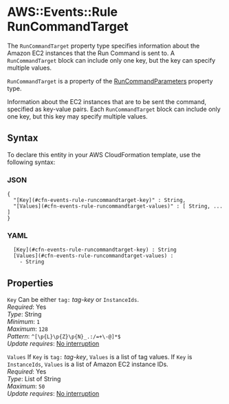 # AWS::Events::Rule RunCommandTarget<a name="aws-properties-events-rule-runcommandtarget"></a>

The `RunCommandTarget` property type specifies information about the Amazon EC2 instances that the Run Command is sent to\. A `RunCommandTarget` block can include only one key, but the key can specify multiple values\. 

 `RunCommandTarget` is a property of the [RunCommandParameters](https://docs.aws.amazon.com/AWSCloudFormation/latest/UserGuide/aws-properties-events-rule-runcommandparameters.html) property type\.

Information about the EC2 instances that are to be sent the command, specified as key\-value pairs\. Each `RunCommandTarget` block can include only one key, but this key may specify multiple values\.

## Syntax<a name="aws-properties-events-rule-runcommandtarget-syntax"></a>

To declare this entity in your AWS CloudFormation template, use the following syntax:

### JSON<a name="aws-properties-events-rule-runcommandtarget-syntax.json"></a>

```
{
  "[Key](#cfn-events-rule-runcommandtarget-key)" : String,
  "[Values](#cfn-events-rule-runcommandtarget-values)" : [ String, ... ]
}
```

### YAML<a name="aws-properties-events-rule-runcommandtarget-syntax.yaml"></a>

```
﻿  [Key](#cfn-events-rule-runcommandtarget-key) : String
﻿  [Values](#cfn-events-rule-runcommandtarget-values) : 
    - String
```

## Properties<a name="aws-properties-events-rule-runcommandtarget-properties"></a>

`Key`  <a name="cfn-events-rule-runcommandtarget-key"></a>
Can be either `tag:` *tag\-key* or `InstanceIds`\.  
*Required*: Yes  
*Type*: String  
*Minimum*: `1`  
*Maximum*: `128`  
*Pattern*: `^[\p{L}\p{Z}\p{N}_.:/=+\-@]*$`  
*Update requires*: [No interruption](https://docs.aws.amazon.com/AWSCloudFormation/latest/UserGuide/using-cfn-updating-stacks-update-behaviors.html#update-no-interrupt)

`Values`  <a name="cfn-events-rule-runcommandtarget-values"></a>
If `Key` is `tag:` *tag\-key*, `Values` is a list of tag values\. If `Key` is `InstanceIds`, `Values` is a list of Amazon EC2 instance IDs\.  
*Required*: Yes  
*Type*: List of String  
*Maximum*: `50`  
*Update requires*: [No interruption](https://docs.aws.amazon.com/AWSCloudFormation/latest/UserGuide/using-cfn-updating-stacks-update-behaviors.html#update-no-interrupt)